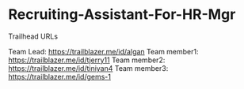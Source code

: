 # Recruiting-Assistant-For-HR-Mgr

Trailhead URLs

Team Lead: https://trailblazer.me/id/algan
Team member1: https://trailblazer.me/id/tjerry11 
Team member2: https://trailblazer.me/id/tiniyan4
Team member3: https://trailblazer.me/id/gems-1
